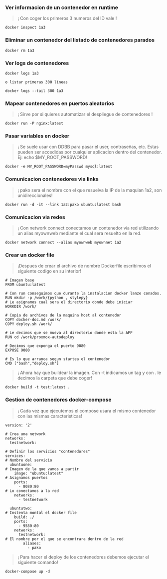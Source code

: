 ### Ver informacion de un contenedor en runtime
> ¡ Con coger  los primeros 3 numeros del ID vale !
```
docker inspect 1a3
```

### Eliminar un contenedor del listado de contenedores parados
```
docker rm 1a3
```
### Ver logs de contenedores
```
docker logs 1a3

o listar primeras 300 lineas

docker logs --tail 300 1a3
```

### Mapear contenedores en puertos aleatorios
> ¡ Sirve por si quieres automatizar el despliegue de contenedores !
```
docker run -P nginx:latest
```

### Pasar variables en docker
> ¡ Se suele usar con DDBB para pasar el user, contraseñas, etc.
> Estas pueden ser accedidas por cualquier aplicacion dentro del contenedor. Ej: echo $MY_ROOT_PASSWORD!
```
docker -e MY_ROOT_PASSWORD=myPasswd mysql:latest
```

### Comunicacion contenedores via links
>¡ pako sera el nombre con el que resuelva la IP de la maquian 1a2, son unidireccionales!
```
docker run -d -it --link 1a2:pako ubuntu:latest bash
```

### Comunicacion via redes
>¡ Con network connect conectamos un contenedor via red utilizando un alias myownweb mediante el cual sera resuelto en la red.
```
docker network connect --alias myownweb myownnet 1a2
```

### Crear un docker file
> ¡Despues de crear el archivo de nombre Dockerfile escribimos el siguiente codigo en su interior!
```
# Imagen base
FROM ubuntu:latest

# Con run conseguimos que durante la instalacion docker lanze conados.
RUN mkdir -p /work/{python , stylepy}
# Le asignamos cual sera el directorio donde debe iniciar
WORKDIR /work/

# Copia de archivos de la maquina host al contenedor
COPY docker-doc.md /work/
COPY deploy.sh /work/

# Le decimos que se mueva al directorio donde esta la APP
RUN cd /work/proxmox-autodeploy

# Decimos que exponga el puerto 9080
EXPOSE 9080

# Es lo que arranca segun startea el contenedor
CMD ["bash","deploy.sh"]
```
> ¡ Ahora hay que buildear la imagen. Con -t indicamos un tag y con . le decimos la carpeta que debe coger!
```
docker build -t test:latest .
```

### Gestion de contenedores docker-compose
> ¡ Cada vez que ejecutemos el compose usara el mismo contenedor con las mismas caracteristicas!
```
version: '2'

# Crea una network
networks:
  testnetwork:

# Definir los servicios "contenedores"
services:
# Nombre del servicio
  ubuntuone:
# Imagen de la que vamos a partir
    image: "ubuntu:latest"
# Asignamos puertos
    ports:
      - 8080:80
# Lo conectamos a la red
    networks:
      - testnetwork

  ubuntutwo:
# Instenta montal el docker file
    build: ./
    ports:
      - 9580:80
    networks:
      testnetwork:
# El nombre por el que se encontrara dentro de la red
        aliases:
          - pako
```
> ¡ Para hacer el deploy de los contenedores debemos ejecutar el siguiente comando!
```
docker-compose up -d
```
